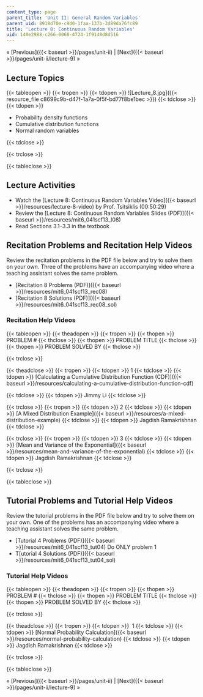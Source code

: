 ```yaml
---
content_type: page
parent_title: 'Unit II: General Random Variables'
parent_uid: 8918d70e-c9d0-1faa-137b-3d89da76fc89
title: 'Lecture 8: Continuous Random Variables'
uid: 140e2988-c266-0068-4724-1f9148d8d516
---
```


« [Previous]({{< baseurl >}}/pages/unit-ii) | [Next]({{< baseurl >}}/pages/unit-ii/lecture-9) »

Lecture Topics
--------------

{{< tableopen >}}
{{< tropen >}}
{{< tdopen >}}
![Lecture_8.jpg]({{< resource_file c8699c9b-d47f-1a7a-0f5f-bd77f8be1bec >}})
{{< tdclose >}}
{{< tdopen >}}


*   Probability density functions
*   Cumulative distribution functions
*   Normal random variables


{{< tdclose >}}

{{< trclose >}}

{{< tableclose >}}

Lecture Activities
------------------

*   Watch the [Lecture 8: Continuous Random Variables Video]({{< baseurl >}}/resources/lecture-8-video) by Prof. Tsitsiklis (00:50:29)
*   Review the [Lecture 8: Continuous Random Variables Slides (PDF)]({{< baseurl >}}/resources/mit6_041scf13_l08)
*   Read Sections 3.1–3.3 in the textbook

Recitation Problems and Recitation Help Videos
----------------------------------------------

Review the recitation problems in the PDF file below and try to solve them on your own. Three of the problems have an accompanying video where a teaching assistant solves the same problem.

*   [Recitation 8 Problems (PDF)]({{< baseurl >}}/resources/mit6_041scf13_rec08)
*   [Recitation 8 Solutions (PDF)]({{< baseurl >}}/resources/mit6_041scf13_rec08_sol)

### Recitation Help Videos

{{< tableopen >}}
{{< theadopen >}}
{{< tropen >}}
{{< thopen >}}
PROBLEM #
{{< thclose >}}
{{< thopen >}}
PROBLEM TITLE
{{< thclose >}}
{{< thopen >}}
PROBLEM SOLVED BY
{{< thclose >}}

{{< trclose >}}

{{< theadclose >}}
{{< tropen >}}
{{< tdopen >}}
1
{{< tdclose >}}
{{< tdopen >}}
[Calculating a Cumulative Distribution Function (CDF)]({{< baseurl >}}/resources/calculating-a-cumulative-distribution-function-cdf)  

{{< tdclose >}}
{{< tdopen >}}
Jimmy Li
{{< tdclose >}}

{{< trclose >}}
{{< tropen >}}
{{< tdopen >}}
2
{{< tdclose >}}
{{< tdopen >}}
[A Mixed Distribution Example]({{< baseurl >}}/resources/a-mixed-distribution-example)
{{< tdclose >}}
{{< tdopen >}}
Jagdish Ramakrishnan
{{< tdclose >}}

{{< trclose >}}
{{< tropen >}}
{{< tdopen >}}
3
{{< tdclose >}}
{{< tdopen >}}
[Mean and Variance of the Exponential]({{< baseurl >}}/resources/mean-and-variance-of-the-exponential)
{{< tdclose >}}
{{< tdopen >}}
Jagdish Ramakrishnan
{{< tdclose >}}

{{< trclose >}}

{{< tableclose >}}

Tutorial Problems and Tutorial Help Videos
------------------------------------------

Review the tutorial problems in the PDF file below and try to solve them on your own. One of the problems has an accompanying video where a teaching assistant solves the same problem.

*   [Tutorial 4 Problems (PDF)]({{< baseurl >}}/resources/mit6_041scf13_tut04) Do ONLY problem 1
*   T[utorial 4 Solutions (PDF)]({{< baseurl >}}/resources/mit6_041scf13_tut04_sol)

### Tutorial Help Videos

{{< tableopen >}}
{{< theadopen >}}
{{< tropen >}}
{{< thopen >}}
PROBLEM #
{{< thclose >}}
{{< thopen >}}
PROBLEM TITLE
{{< thclose >}}
{{< thopen >}}
PROBLEM SOLVED BY
{{< thclose >}}

{{< trclose >}}

{{< theadclose >}}
{{< tropen >}}
{{< tdopen >}}
 1
{{< tdclose >}}
{{< tdopen >}}
[Normal Probability Calculation]({{< baseurl >}}/resources/normal-probability-calculation)
{{< tdclose >}}
{{< tdopen >}}
Jagdish Ramakrishnan
{{< tdclose >}}

{{< trclose >}}

{{< tableclose >}}

« [Previous]({{< baseurl >}}/pages/unit-ii) | [Next]({{< baseurl >}}/pages/unit-ii/lecture-9) »